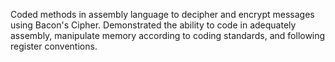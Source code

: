 Coded methods in assembly language to decipher and encrypt messages using Bacon's Cipher. Demonstrated the ability to code in adequately assembly, manipulate memory according to coding standards, and following register conventions.
